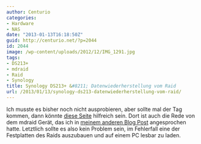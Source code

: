 ```yaml
---
author: Centurio
categories:
- Hardware
- NAS
date: "2013-01-13T16:18:50Z"
guid: http://centurio.net/?p=2044
id: 2044
image: /wp-content/uploads/2012/12/IMG_1291.jpg
tags:
- DS213+
- mdraid
- Raid
- Synology
title: Synology DS213+ &#8211; Datenwiederherstellung vom Raid
url: /2013/01/13/synology-ds213-datenwiederherstellung-vom-raid/
---
```

Ich musste es bisher noch nicht ausprobieren, aber sollte mal der Tag kommen, dann könnte [diese Seite](http://www.raid-recovery-guide.com/nas-recovery.aspx) hilfreich sein. Dort ist auch die Rede von dem mdraid Gerät, das ich in [meinem anderen Blog Post](http://centurio.net/2012/12/22/synology-ds213-raid-1-oder-shr/) angesprochen hatte. Letztlich sollte es also kein Problem sein, im Fehlerfall eine der Festplatten des Raids auszubauen und auf einem PC lesbar zu laden.